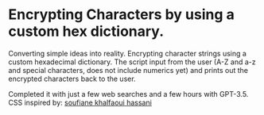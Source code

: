# Encrypting Characters by using a custom hex dictionary.
Converting simple ideas into reality.
Encrypting character strings using a custom hexadecimal dictionary. 
The script input from the user (A-Z and a-z and special characters, does not include numerics yet) and prints out the encrypted characters back to the user.

Completed it with just a few web searches and a few hours with GPT-3.5.<br>
CSS inspired by: [soufiane khalfaoui hassani](https://codepen.io/soufiane-khalfaoui-hassani/pen/LYpPWda)

